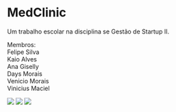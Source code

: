 # MedClinic
Um trabalho escolar na disciplina se Gestão de Startup II.

Membros:<br>
Felipe Silva <br>
Kaio Alves <br>
Ana Giselly <br>
Days Morais <br>
Venicio Morais <br>
Vinicius Maciel <br>

<div class="p2">
  <img src="https://img.shields.io/badge/HTML5-E34F26?style=for-the-badge&logo=html5&logoColor=white">
  <img src="https://img.shields.io/badge/CSS3-1572B6?style=for-the-badge&logo=css3&logoColor=white">

<img src="https://img.shields.io/badge/JavaScript-F7DF1E?style=for-the-badge&logo=javascript&logoColor=black">
</div>
